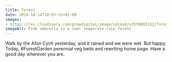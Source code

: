 ```yaml
---
title: Forest
date: 2019-10-14T10:03:52+01:00
images: 
- https://res.cloudinary.com/growdigital/image/upload/v1570995152/forest-6D9B5C0F.jpg
imageAlt: Pink umbrella in a cool temperate rain forest
---
```


Walk by the Afon Cych yesterday, and it rained and we were wet. But happy. Today, #ForestGarden perennial veg beds and rewriting home page. Have a good day wherever you are.
